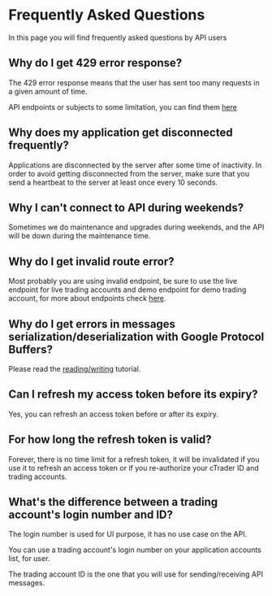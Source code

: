 # Frequently Asked Questions

In this page you will find frequently asked questions by API users

## Why do I get 429 error response?

The 429 error response means that the user has sent too many requests in a given amount of time.

API endpoints or subjects to some limitation, you can find them [here](../protocol-buffers/#limitations)

## Why does my application get disconnected frequently?

Applications are disconnected by the server after some time of inactivity. In order to avoid getting disconnected from the server, make sure that you send a heartbeat to the server at least once every 10 seconds.

## Why I can't connect to API during weekends?

Sometimes we do maintenance and upgrades during weekends, and the API will be down during the maintenance time.

## Why do I get invalid route error?

Most probably you are using invalid endpoint, be sure to use the live endpoint for live trading accounts and demo endpoint for demo trading account, for more about endpoints check [here](../protocol-buffers/#endpoints).

## Why do I get errors in messages serialization/deserialization with Google Protocol Buffers?

Please read the [reading/writing](../reading-writing/) tutorial.

## Can I refresh my access token before its expiry?

Yes, you can refresh an access token before or after its expiry.

## For how long the refresh token is valid?

Forever, there is no time limit for a refresh token, it will be invalidated if you use it to refresh an access token or if you re-authorize your cTrader ID and trading accounts.

## What's the difference between a trading account's login number and ID?

The login number is used for UI purpose, it has no use case on the API.

You can use a trading account's login number on your application accounts list, for user.

The trading account ID is the one that you will use for sending/receiving API messages.